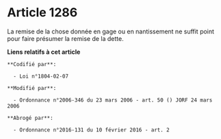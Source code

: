 # Article 1286

La remise de la chose donnée en gage ou en nantissement ne suffit point pour faire présumer la remise de la dette.

**Liens relatifs à cet article**

	**Codifié par**:

	  - Loi n°1804-02-07

	**Modifié par**:

	  - Ordonnance n°2006-346 du 23 mars 2006 - art. 50 () JORF 24 mars 2006

	**Abrogé par**:

	  - Ordonnance n°2016-131 du 10 février 2016 - art. 2
